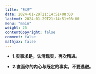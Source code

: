 ```yaml
---
title: "标准"
date: 2024-01-29T21:14:51+08:00
lastmod: 2024-01-29T21:14:51+08:00
menu: "main"
weight: 25
contentCopyright: false
comment: false
mathjax: false
---
```


- **1.实事求是，认清现实，再次精进。**

- **2.直面你的内心与既定的事实，不要逃避。**
